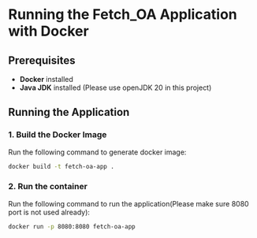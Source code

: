 # Running the Fetch_OA Application with Docker

## Prerequisites
- **Docker** installed
- **Java JDK** installed (Please use openJDK 20 in this project)

## Running the Application
### 1. Build the Docker Image
Run the following command to generate docker image:
```sh
docker build -t fetch-oa-app .
```

### 2. Run the container
Run the following command to run the application(Please make sure 8080 port is not used already):
```sh
docker run -p 8080:8080 fetch-oa-app
```
